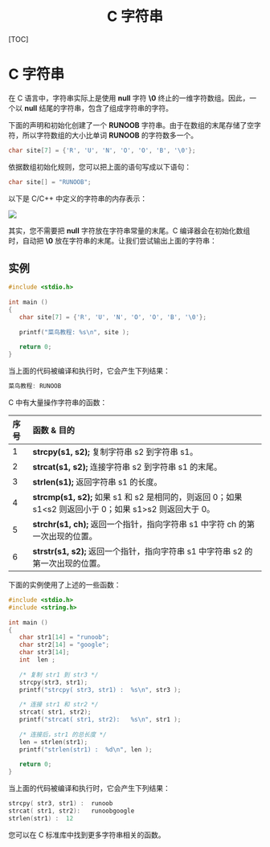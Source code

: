 <center><h1>C 字符串</h1></center>








[TOC]

# C 字符串

在 C 语言中，字符串实际上是使用 **null** 字符 **\0** 终止的一维字符数组。因此，一个以 **null** 结尾的字符串，包含了组成字符串的字符。

下面的声明和初始化创建了一个 **RUNOOB** 字符串。由于在数组的末尾存储了空字符，所以字符数组的大小比单词 **RUNOOB** 的字符数多一个。

```c
char site[7] = {'R', 'U', 'N', 'O', 'O', 'B', '\0'};
```

依据数组初始化规则，您可以把上面的语句写成以下语句：

```c
char site[] = "RUNOOB";
```

以下是 C/C++ 中定义的字符串的内存表示：

![](https://nateshao-blog.oss-cn-shenzhen.aliyuncs.com/img/c-strings-2020-12-21.png)

其实，您不需要把 **null** 字符放在字符串常量的末尾。C 编译器会在初始化数组时，自动把 **\0** 放在字符串的末尾。让我们尝试输出上面的字符串：

## 实例

```c
#include <stdio.h>
 
int main ()
{
   char site[7] = {'R', 'U', 'N', 'O', 'O', 'B', '\0'};
 
   printf("菜鸟教程: %s\n", site );
 
   return 0;
}
```

当上面的代码被编译和执行时，它会产生下列结果：

```c
菜鸟教程: RUNOOB
```

C 中有大量操作字符串的函数：

| 序号 | 函数 & 目的                                                  |
| :--- | :----------------------------------------------------------- |
| 1    | **strcpy(s1, s2);** 复制字符串 s2 到字符串 s1。              |
| 2    | **strcat(s1, s2);** 连接字符串 s2 到字符串 s1 的末尾。       |
| 3    | **strlen(s1);** 返回字符串 s1 的长度。                       |
| 4    | **strcmp(s1, s2);** 如果 s1 和 s2 是相同的，则返回 0；如果 s1<s2 则返回小于 0；如果 s1>s2 则返回大于 0。 |
| 5    | **strchr(s1, ch);** 返回一个指针，指向字符串 s1 中字符 ch 的第一次出现的位置。 |
| 6    | **strstr(s1, s2);** 返回一个指针，指向字符串 s1 中字符串 s2 的第一次出现的位置。 |

下面的实例使用了上述的一些函数：

```c
#include <stdio.h>
#include <string.h>
 
int main ()
{
   char str1[14] = "runoob";
   char str2[14] = "google";
   char str3[14];
   int  len ;
 
   /* 复制 str1 到 str3 */
   strcpy(str3, str1);
   printf("strcpy( str3, str1) :  %s\n", str3 );
 
   /* 连接 str1 和 str2 */
   strcat( str1, str2);
   printf("strcat( str1, str2):   %s\n", str1 );
 
   /* 连接后，str1 的总长度 */
   len = strlen(str1);
   printf("strlen(str1) :  %d\n", len );
 
   return 0;
}
```

当上面的代码被编译和执行时，它会产生下列结果：

```c
strcpy( str3, str1) :  runoob
strcat( str1, str2):   runoobgoogle
strlen(str1) :  12
```

您可以在 C 标准库中找到更多字符串相关的函数。
